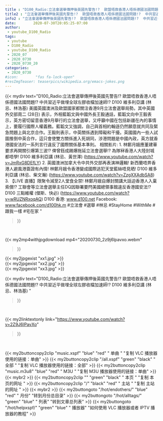 ```yaml
---
title : "D100_Radio:立法會選舉傳押後英國先警告!?  歐盟唔救香港人唔係德國法國問題!?  中共習近平做埋全球左膠收檔加速師!?  D100 維多利亞講 (林忌、林浩基) "
title2 : "立法會選舉傳押後英國先警告!?  歐盟唔救香港人唔係德國法國問題!?  中共習近平做埋全球左膠收檔加速師!?  D100 維多利亞講 (林忌、林浩基) "
info2 : "立法會選舉傳押後英國先警告!?  歐盟唔救香港人唔係德國法國問題!?  中共習近平做埋全球左膠收檔加速師!?  D100 維多利亞講 (林忌、林浩基)    美國英國澳洲及歐盟國家都關注香港9月立法會選舉局勢。其中英國外交部周二 (28日) 表示，外相藍韜文與中國外長王毅通話，藍韜文向中王毅表示，英方密切留意香港9月舉行的立法會選舉，又呼籲中國在包括新疆在內的事情上，要履行國際人權義務。藍韜文又強調，自己與首相約翰遜仍然願意就共同及緊急問題上與北京合作。王毅則表示，中英關係遇到障礙和干擾。英國國內一些人試圖推倒中英合作，這只會使雙方關係進入死胡同，涉港問題是中國內政，英方就香港國安法的一系列言行違反了國際關係基本準則。  相關影片: 1. 林鄭月娥應董建華要求再開關引爆第三波!? 俾曾鈺成踢爆拖延立法會選舉!? 為隊冧香港人大陸封城都唔學!  D100 維多利亞講 (林忌、黃世澤) (https://www.youtube.com/watch?v=JmRxG8DEfLY) 2. 英國澳洲加拿大令中共外交部再表演神邏輯! 新西蘭唔畀香港人避風港簽證有內情! 林鄭月娥令香港變成國際逃犯天堂藍絲唔見晒! D100 維多利亞講 (林忌、柴文瀚) (https://www.youtube.com/watch?v=ZzgXXAdbSA8) 3. 【LIVE 直播】限聚令減至2人堂食全禁!  林鄭月娥自爆封關講大話迫香港人入稟索償!? 工聯會等立法會選舉主任DQ因聯署要閂美國總領事館違反香港國安法!?   D100 三點維權 (傑斯、快必) (https://www.youtube.com/watch?v=wRUZNRxoqAQ)  D100 香港: www.d100.net  Facebook: www.facebook.com/d100hk.m  #立法會 #選舉 #林忌 #StayHome #WithMe #跟我一樣 #宅在家 "
date:        2020-07-30T20:05:25-07:00
author:
 - youtube_D100_Radio
tags:
 - youtube
 - D100_Radio
 - youtube_D100_Radio
 - 2020_07
 - 2020_0730
 - 2020_0730_20
categories:
 - 2020_0730
#icon:        "fas fa-lock-open"
#resImgTeaser: teaserpics/wikipedia.org/emacs-jokes.png
---
```


{{< mydiv text="D100_Radio:立法會選舉傳押後英國先警告!?  歐盟唔救香港人唔係德國法國問題!?  中共習近平做埋全球左膠收檔加速師!?  D100 維多利亞講 (林忌、林浩基)    美國英國澳洲及歐盟國家都關注香港9月立法會選舉局勢。其中英國外交部周二 (28日) 表示，外相藍韜文與中國外長王毅通話，藍韜文向中王毅表示，英方密切留意香港9月舉行的立法會選舉，又呼籲中國在包括新疆在內的事情上，要履行國際人權義務。藍韜文又強調，自己與首相約翰遜仍然願意就共同及緊急問題上與北京合作。王毅則表示，中英關係遇到障礙和干擾。英國國內一些人試圖推倒中英合作，這只會使雙方關係進入死胡同，涉港問題是中國內政，英方就香港國安法的一系列言行違反了國際關係基本準則。  相關影片: 1. 林鄭月娥應董建華要求再開關引爆第三波!? 俾曾鈺成踢爆拖延立法會選舉!? 為隊冧香港人大陸封城都唔學!  D100 維多利亞講 (林忌、黃世澤) (https://www.youtube.com/watch?v=JmRxG8DEfLY) 2. 英國澳洲加拿大令中共外交部再表演神邏輯! 新西蘭唔畀香港人避風港簽證有內情! 林鄭月娥令香港變成國際逃犯天堂藍絲唔見晒! D100 維多利亞講 (林忌、柴文瀚) (https://www.youtube.com/watch?v=ZzgXXAdbSA8) 3. 【LIVE 直播】限聚令減至2人堂食全禁!  林鄭月娥自爆封關講大話迫香港人入稟索償!? 工聯會等立法會選舉主任DQ因聯署要閂美國總領事館違反香港國安法!?   D100 三點維權 (傑斯、快必) (https://www.youtube.com/watch?v=wRUZNRxoqAQ)  D100 香港: www.d100.net  Facebook: www.facebook.com/d100hk.m  #立法會 #選舉 #林忌 #StayHome #WithMe #跟我一樣 #宅在家 "
>}}
<br>


{{< my2mp4withjpgdownload mp4="20200730_2z9j6lpavxo.webm"
>}}

{{< my2jpgexist "xx1.jpg" >}}<br>
{{< my2jpgexist "xx2.jpg" >}}<br>
{{< my2jpgexist "xx3.jpg" >}}<br>



{{< mydiv text="D100_Radio:立法會選舉傳押後英國先警告!?  歐盟唔救香港人唔係德國法國問題!?  中共習近平做埋全球左膠收檔加速師!?  D100 維多利亞講 (林忌、林浩基) "
>}}
<br>

{{< my2linktextonly link="https://www.youtube.com/watch?v=2Z9J6lPavXo"
>}}


<br>

{{< my2buttoncopy2clip "music.xspf"        "blue"   "red"    " 单曲 "  "复制 VLC 播放器使用的链接：单曲" >}} {{< my2buttoncopy2clip "/all.xspf"         "green"  "black"  " 全部 "  "复制 VLC 播放器使用的链接：全部" >}} {{< my2buttoncopy2clip "music.m3u8"        "blue"   "red"    " M3U  "    "复制 M3U 播放器使用的链接：单曲" >}} {{< mybr2 >}} {{< my2buttoncopy2clip ""                  "green"  "black"  " 本页 "    "复制 本页的网址 " >}} {{< my2buttoncopy2clip "/"                 "black"  "red"    " 主站 "    "复制 主站的网址 " >}} {{< mybr2 >}} {{< my2buttongoto      "/hot/endothers/"   "blue"   "red"    " 月份"   "转到月份总目录" >}} {{< my2buttongoto      "/hot/alltags/"     "green"  "blue"   " 列表"   "转到文章总列表" >}} {{< my2buttongoto      "/hot/helpxspf/"    "green"  "blue"   " 播放器" "如何使用 VLC 播放器或者 IPTV 播放器的教程" >}} 
